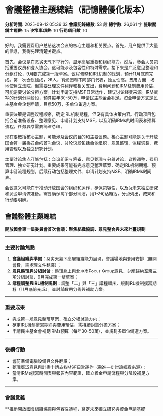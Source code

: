 # 會議整體主題總結（記憶體優化版本）

**分析時間**: 2025-09-12 05:36:33
**會議記錄總數**: 53 段
**總字數**: 26,061 字
**提取關鍵主題數**: 15
**決策事項數**: 10
**行動項目數**: 10

---

<think>
好的，我需要帮用户总结这次会议的核心主题和相关要点。首先，用户提供了大量的信息，我得先理清楚关键点。

首先，会议是在恶劣天气下举行的，显示高层重视和组织能力。然后，参会人员包括重要议员和聋人协会，这可能涉及包容性和特殊需求。接下来是广泛意见整理和分组讨论，9月要完成第一版草案。议程调整和IRL机制的规划，预计11月底前完成。第一次会议组成，25人，有党团和不同部门代表，独立性高。费用方面，场地使用立法院，但需要处理文件翻译和相关支出，费用问题和IRM机制费用预估，可能需要讨论分担方案。计划申请支持MSF日常运作，建议讨论经费来源。IRM撰写的计划分两阶段，预算每年30-50万，申请民主基金会补足。资金申请方式是民主基金会企划申请，目标50万，多单位备选方案。

重要决策是调整议程顺序，确定IRL机制期程，但没有具体决策内容。行动项目包括会前准备设备、整理意见、申请计划支持MSF，以及明确IRMs的时间表和预算流程。任务要求需要简洁总结。

现在要概括核心主题，可能涉及会议的目的和主要议题。核心主题可能是关于开放国会第一届委员会的首次会议，讨论议题包括会议组织、意见整理、议程调整、费用管理以及独立研究计划。

主要讨论焦点可能包括：会议组织与筹备、意见整理与分组讨论、议程调整、费用管理、独立研究计划。重要成果可能有完成意见整理草案、确定IRL机制期程、预算申请流程规划。后续行动包括整理文件、申请计划支持MSF、明确IRMs时间表。

会议意义可能在于推动开放国会的组织和运作，确保包容性，以及为未来独立研究和资金申请做准备。需要确保每个部分简洁，用1-2句话概括，分点列出，成果和行动要明确。
</think>

## 會議整體主題總結  
**開放國會第一屆委員會首次會議：聚焦組織協調、意見整合與未來計畫規劃**  

---

### **主要討論焦點**  
1. **會議組織與準備**：惡劣天氣下高層組織能力展現，會議場地與費用安排（無開會費，需處理文件翻譯）；  
2. **意見整理與分組討論**：整理線上與北中南Focus Group意見，分類歸納至第三項分組討論，9月完成第一版草案；  
3. **議程調整與IRL機制規劃**：調整「二」與「三」議程順序，規劃IRL機制撰寫期程（11月底前完成），並討論費用分擔與補助方案。  

---

### **重要成果**  
- 完成第一版意見整理草案，確立分組討論方向；  
- 确定IRL機制撰寫期程與費用預估，需持續討論分擔方案；  
- 申請民主基金會補足IRMs預算（每年30-50萬），並規劃多單位備選方案。  

---

### **後續行動**  
- 會前準備電腦設備與文件翻譯；  
- 整理廣泛意見與計畫申請支持MSF日常運作（需進一步討論經費來源）；  
- 釐清IRMs撰寫時間表與報告內容範圍，確立資金申請流程與分階段補足方案。  

---

### **會議意義**  
**推動開放國會組織協調與包容性議程，奠定未來獨立研究與資金申請基礎